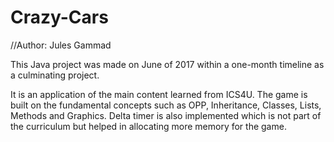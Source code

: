 # Crazy-Cars
//Author: Jules Gammad


This Java project was made on June of 2017 within a one-month timeline as a culminating project.

It is an application of the main content learned from ICS4U. The game is built on the fundamental concepts such as OPP,
Inheritance, Classes, Lists, Methods and Graphics. Delta timer is also implemented which is not part of the curriculum but helped in
allocating more memory for the game.

